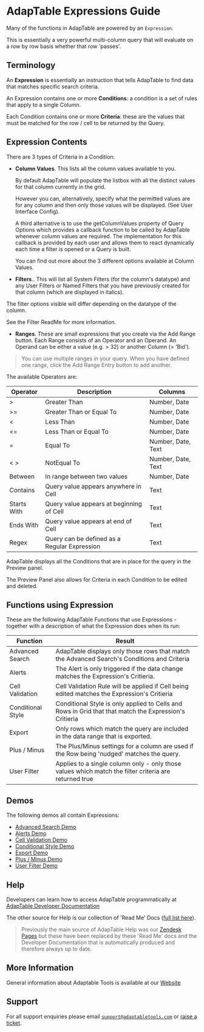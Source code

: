 # AdapTable Expressions Guide

Many of the functions in AdapTable are powered by an `Expression`.

This is essentially a very powerful multi-column query that will evaluate on a row by row basis whether that row 'passes'.

## Terminology

An **Expression** is essentially an instruction that tells AdapTable to find data that matches specific search criteria.

An Expression contains one or more **Conditions**: a condition is a set of rules that apply to a single Column. 

Each Condition contains one or more **Criteria**:  these are the values that must be matched for the row / cell to be returned by the Query.


## Expression Contents

There are 3 types of Criteria in a Condition:

- **Column Values**. This lists all the column values available to you.

  By default AdapTable will populate the listbox with all the distinct values for that column currently in the grid.

  However you can, alternatively, specify what the permitted values are for any column and then only those values will be displayed.  (See User Interface Config).

  A third alternative is to use the getColumnValues property of Query Options which provides a callback function to be called by AdapTable whenever column values are required.  The implementation for this callback is provided by  each user and allows them to react dynamically each time a filter is opened or a Query is built.

  You  can find out more about the 3 different options available at Column Values.

- **Filters**.. This will list all System Filters (for the column's datatype) and any User Filters or Named Filters that you have previously created for that column (which are displayed in italics).

The filter options visible will differ depending on the datatype of the column. 

See the Filter ReadMe for more information.

- **Ranges**. These are small expressions that you create via the Add Range button. Each Range consists of an Operator and an Operand. An Operand can be either a value (e.g. > 32) or another Column (> 'Bid'). 

 > You can use multiple ranges in your query. When you have defined one range, click the Add Range Entry button to add another.

The available Operators are:

| Operator  	              | Description                                  | Columns           |
| --------  	              | ------                                       | -------           | 
|>                          | Greater Than                                 | Number, Date      | 
|>=                         | Greater Than or Equal To                     | Number, Date      | 
|<                          | Less Than                                    | Number, Date      | 
|<=                         | Less Than or Equal To                        | Number, Date      | 
|=                          | Equal To                                     | Number, Date, Text| 
|< >                        | NotEqual To                                  | Number, Date, Text| 
|Between                    | In range between two values                  | Number, Date      | 
|Contains                   | Query value appears anywhere in Cell         | Text              | 
|Starts With                | Query value appears at beginning of Cell     | Text              | 
|Ends With                  | Query value appears at end of Cell           | Text              | 
|Regex                      | Query can be defined as a Regular Expression | Text              | 


AdapTable displays all the Conditions that are in place for the query in the Preview panel. 

The Preview Panel also allows for Criteria in each Condition to be edited and deleted.

## Functions using Expression

These are the following AdapTable Functions that use Expressions - together with a description of what the Expression does when its run:

| Function  	      | Result                                                                                                |
| --------  	      | ------                                                                                                | 
| Advanced Search   | AdapTable displays only those rows that match the Advanced Search's Conditions and Criteria           | 
| Alerts 	          | The Alert is only triggered if the data change matches the Expression's Critieria.                    | 
| Cell Validation	  | Cell Validation Rule will be applied if Cell being edited matches the Expression's Critieria          | 
| Conditional Style | Conditional Style is only applied to Cells and Rows in Grid that that match the Expression's Critieria| 
| Export 	          | Only rows which match the query are included in the data range that is exported.                      | 
| Plus / Minus 	    | The Plus/Minus settings for a column are used if the Row being 'nudged' matches the query.            | 
| User Filter 	    | Applies to a single column only - only those values which match the filter criteria are returned true | 


## Demos

The following demos all contain Expressions:

- [Advanced Search Demo](https://demo.adaptabletools.com/search/aggridadvancedsearchdemo)
- [Alerts Demo](https://demo.adaptabletools.com/alertsmessages/aggridalertdemo)
- [Cell Validation Demo](https://demo.adaptabletools.com/edit/aggridcellvalidationdemo)
- [Conditional Style Demo](https://demo.adaptabletools.com/style/aggridconditionalstyledemo)
- [Export Demo](https://demo.adaptabletools.com/gridmanagement/aggridexportdemo)
- [Plus / Minus Demo](https://demo.adaptabletools.com/edit/aggridplusminusdemo)
- [User Filter Demo](https://demo.adaptabletools.com/filters/aggriduserfiltersdemo)

## Help

Developers can learn how to access AdapTable programmatically at [AdapTable Developer Documentation](https://api.adaptabletools.com) 

The other source for Help is our collection of 'Read Me' Docs ([full list here](https://github.com/AdaptableTools/adaptable/blob/master/packages/adaptable/readme/readme-list.md)).

> Previously the main source of AdapTable Help was our [Zendesk Pages](https://adaptabletools.zendesk.com/hc/en-us) but these have been replaced by these 'Read Me' docs and the Developer Documentation that is automatically produced and therefore always up to date.

## More Information

General information about Adaptable Tools is available at our [Website](http://www.adaptabletools.com) 

## Support

For all support enquiries please email [`support@adaptabletools.com`](mailto:support@adaptabletools.com) or [raise a ticket](https://adaptabletools.zendesk.com/hc/en-us/requests/new).
